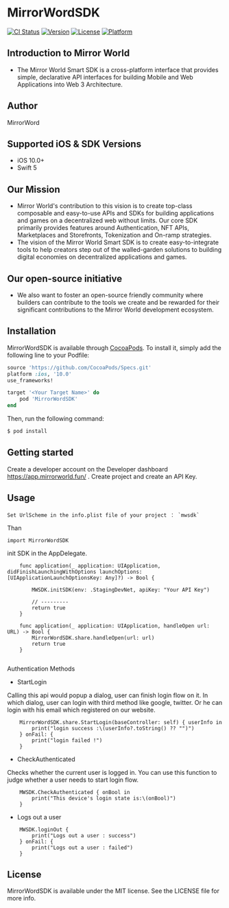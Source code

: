 # MirrorWordSDK

[![CI Status](https://img.shields.io/travis/791738673@qq.com/MirrorWordSDK.svg?style=flat)](https://travis-ci.org/791738673@qq.com/MirrorWordSDK)
[![Version](https://img.shields.io/cocoapods/v/MirrorWordSDK.svg?style=flat)](https://cocoapods.org/pods/MirrorWordSDK)
[![License](https://img.shields.io/cocoapods/l/MirrorWordSDK.svg?style=flat)](https://cocoapods.org/pods/MirrorWordSDK)
[![Platform](https://img.shields.io/cocoapods/p/MirrorWordSDK.svg?style=flat)](https://cocoapods.org/pods/MirrorWordSDK)

## Introduction to Mirror World

- The Mirror World Smart SDK is a cross-platform interface that provides simple, declarative API interfaces for building Mobile and Web Applications into Web 3 Architecture.

## Author

MirrorWord

## Supported iOS & SDK Versions
- iOS 10.0+
- Swift 5

## Our Mission
- Mirror World's contribution to this vision is to create top-class composable and easy-to-use APIs and SDKs for building applications and games on a decentralized web without limits. Our core SDK primarily provides features around Authentication, NFT APIs, Marketplaces and Storefronts, Tokenization and On-ramp strategies.
- The vision of the Mirror World Smart SDK is to create easy-to-integrate tools to help creators step out of the walled-garden solutions to building digital economies on decentralized applications and games.

## Our open-source initiative

- We also want to foster an open-source friendly community where builders can contribute to the tools we create and be rewarded for their significant contributions to the Mirror World development ecosystem.

## Installation

MirrorWordSDK is available through [CocoaPods](https://cocoapods.org). To install
it, simply add the following line to your Podfile:

```ruby
source 'https://github.com/CocoaPods/Specs.git'
platform :ios, '10.0'
use_frameworks!

target '<Your Target Name>' do
    pod 'MirrorWordSDK'
end

```
Then, run the following command:

```bash
$ pod install
```


## Getting started
Create a developer account on the Developer dashboard https://app.mirrorworld.fun/ . Create project and create an API Key.

## Usage
```
Set UrlScheme in the info.plist file of your project ： `mwsdk`

```
Than

```
import MirrorWordSDK

```
init SDK in the AppDelegate.
```
    func application(_ application: UIApplication, didFinishLaunchingWithOptions launchOptions: [UIApplicationLaunchOptionsKey: Any]?) -> Bool {
       
        MWSDK.initSDK(env: .StagingDevNet, apiKey: "Your API Key")
        
        // ---------
        return true
    }
    
    func application(_ application: UIApplication, handleOpen url: URL) -> Bool {
        MirrorWordSDK.share.handleOpen(url: url)
        return true
    }
    
```


Authentication Methods

- StartLogin

Calling this api would popup a dialog, user can finish login flow on it. In which dialog, user can login with third method like google, twitter. Or he can login with his email which registered on our website.
```
    MirrorWordSDK.share.StartLogin(baseController: self) { userInfo in
        print("login success :\(userInfo?.toString() ?? "")")
    } onFail: {
        print("login failed !")
    }
```
- CheckAuthenticated

Checks whether the current user is logged in. You can use this function to judge whether a user needs to start login flow.
```
    MWSDK.CheckAuthenticated { onBool in
        print("This device's login state is:\(onBool)")
    }
```
- Logs out a user
```
    MWSDK.loginOut {
        print("Logs out a user : success")
    } onFail: {
        print("Logs out a user : failed")
    }
```



## License

MirrorWordSDK is available under the MIT license. See the LICENSE file for more info.
